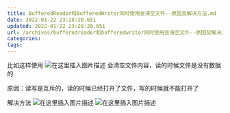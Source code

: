 ```yaml
---
title: BufferedReader和BufferedWriter同时使用会清空文件--原因及解决方法.md
date: 2022-01-22 23:28:20.651
updated: 2022-01-22 23:28:20.651
url: /archives/bufferedreader和bufferedwriter同时使用会清空文件--原因及解决方法md
categories: 
tags: 
---
```


﻿比如这样使用
![在这里插入图片描述](https://img-blog.csdnimg.cn/20201113114433399.png#pic_center)
会清空文件内容，读的时候文件是没有数据的

原因：读写是互斥的，读的时候已经打开了文件，写的时候就不能打开了

解决方法
![在这里插入图片描述](https://img-blog.csdnimg.cn/2020111311502049.png?x-oss-process=image/watermark,type_ZmFuZ3poZW5naGVpdGk,shadow_10,text_aHR0cHM6Ly9ibG9nLmNzZG4ubmV0L3hidG50,size_16,color_FFFFFF,t_70#pic_center)
![在这里插入图片描述](https://img-blog.csdnimg.cn/20201113115036449.png?x-oss-process=image/watermark,type_ZmFuZ3poZW5naGVpdGk,shadow_10,text_aHR0cHM6Ly9ibG9nLmNzZG4ubmV0L3hidG50,size_16,color_FFFFFF,t_70#pic_center)